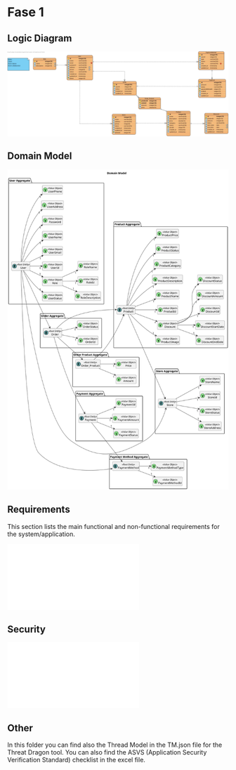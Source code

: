 # Fase 1

## Logic Diagram
![Logic Diagram](Logic.jpg)

## Domain Model

![Domain Model](domainModel.png)

## Requirements

This section lists the main functional and non-functional requirements for the system/application.

![Link to Requirements](Requirements.md)

## Security
![Link to Security](Security.md)

## Other

In this folder you can find also the Thread Model in the TM.json file for the Threat Dragon tool.
You can also find the ASVS (Application Security Verification Standard) checklist in the excel file.
